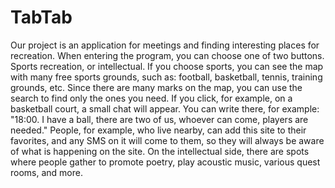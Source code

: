 # TabTab
  Our project is an application for meetings and finding interesting places for recreation. When entering the program, you can choose one of two buttons. Sports recreation, or intellectual. If you choose sports, you can see the map with many free sports grounds, such as: football, basketball, tennis, training grounds, etc. Since there are many marks on the map, you can use the search to find only the ones you need. If you click, for example, on a basketball court, a small chat will appear. You can write there, for example: "18:00. I have a ball, there are two of us, whoever can come, players are needed." People, for example, who live nearby, can add this site to their favorites, and any SMS on it will come to them, so they will always be aware of what is happening on the site.
  On the intellectual side, there are spots where people gather to promote poetry, play acoustic music, various quest rooms, and more.
